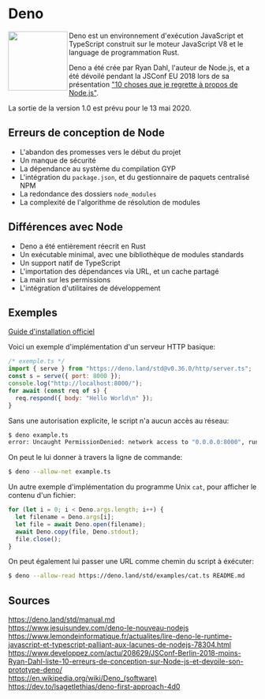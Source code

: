 # Deno

<img align="left" width="120" src="https://github.com/denoland/deno_website2/blob/master/public/images/deno_logo_3.svg">

Deno est un environnement d'exécution JavaScript et TypeScript construit sur le moteur JavaScript V8 et le language de programmation Rust.  

Deno a été crée par Ryan Dahl, l'auteur de Node.js, et a été dévoilé pendant la JSConf EU 2018 lors de sa présentation 
["10 choses que je regrette à propos de Node.js"](https://www.youtube.com/watch?v=M3BM9TB-8yA).  

La sortie de la version 1.0 est prévu pour le 13 mai 2020.


## Erreurs de conception de Node
- L'abandon des promesses vers le début du projet
- Un manque de sécurité
- La dépendance au système du compilation GYP
- L'intégration du `package.json`, et du gestionnaire de paquets centralisé NPM
- La redondance des dossiers `node_modules`
- La complexité de l'algorithme de résolution de modules


## Différences avec Node
- Deno a été entièrement réecrit en Rust
- Un exécutable minimal, avec une bibliothèque de modules standards
- Un support natif de TypeScript
- L'importation des dépendances via URL, et un cache partagé
- La main sur les permissions
- L'intégration d'utilitaires de développement


## Exemples

[Guide d'installation officiel](https://deno.land)

Voici un exemple d'implémentation d'un serveur HTTP basique:
```javascript
/* exemple.ts */
import { serve } from "https://deno.land/std@v0.36.0/http/server.ts";
const s = serve({ port: 8000 });
console.log("http://localhost:8000/");
for await (const req of s) {
  req.respond({ body: "Hello World\n" });
}
```
Sans une autorisation explicite, le script n'a aucun accès au réseau:
```bash
$ deno example.ts
error: Uncaught PermissionDenied: network access to "0.0.0.0:8000", run again with the --allow-net flag
```
On peut le lui donner à travers la ligne de commande:
```bash
$ deno --allow-net example.ts
```

Un autre exemple d'implémentation du programme Unix `cat`, pour afficher le contenu d'un fichier:
```javascript
for (let i = 0; i < Deno.args.length; i++) {
  let filename = Deno.args[i];
  let file = await Deno.open(filename);
  await Deno.copy(file, Deno.stdout);
  file.close();
}
```
On peut également lui passer une URL comme chemin du script à éxécuter:
```bash
$ deno --allow-read https://deno.land/std/examples/cat.ts README.md
```


## Sources
https://deno.land/std/manual.md  
https://www.jesuisundev.com/deno-le-nouveau-nodejs  
https://www.lemondeinformatique.fr/actualites/lire-deno-le-runtime-javascript-et-typescript-palliant-aux-lacunes-de-nodejs-78304.html  
https://www.developpez.com/actu/208629/JSConf-Berlin-2018-moins-Ryan-Dahl-liste-10-erreurs-de-conception-sur-Node-js-et-devoile-son-prototype-deno/  
https://en.wikipedia.org/wiki/Deno_(software)  
https://dev.to/lsagetlethias/deno-first-approach-4d0  

